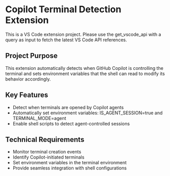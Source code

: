 <!-- Use this file to provide workspace-specific custom instructions to Copilot. For more details, visit https://code.visualstudio.com/docs/copilot/copilot-customization#_use-a-githubcopilotinstructionsmd-file -->

# Copilot Terminal Detection Extension

This is a VS Code extension project. Please use the get_vscode_api with a query as input to fetch the latest VS Code API references.

## Project Purpose
This extension automatically detects when GitHub Copilot is controlling the terminal and sets environment variables that the shell can read to modify its behavior accordingly.

## Key Features
- Detect when terminals are opened by Copilot agents
- Automatically set environment variables: IS_AGENT_SESSION=true and TERMINAL_MODE=agent
- Enable shell scripts to detect agent-controlled sessions

## Technical Requirements
- Monitor terminal creation events
- Identify Copilot-initiated terminals
- Set environment variables in the terminal environment
- Provide seamless integration with shell configurations
